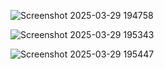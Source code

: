 

![Screenshot 2025-03-29 194758](https://github.com/user-attachments/assets/9b52f8df-e9ba-4b4d-9de8-72fe14d7ece4)


![Screenshot 2025-03-29 195343](https://github.com/user-attachments/assets/e4c9b8bf-9ba7-4817-b6ad-994f5d2b7b5c)



![Screenshot 2025-03-29 195447](https://github.com/user-attachments/assets/30b56498-a805-48f0-b4fd-095428deb7e1)

